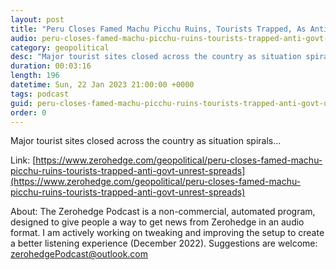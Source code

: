 ```yaml
---
layout: post
title: "Peru Closes Famed Machu Picchu Ruins, Tourists Trapped, As Anti-Govt Unrest Spreads"
audio: peru-closes-famed-machu-picchu-ruins-tourists-trapped-anti-govt-unrest-spreads-0
category: geopolitical
desc: "Major tourist sites closed across the country as situation spirals..."
duration: 00:03:16
length: 196
datetime: Sun, 22 Jan 2023 21:00:00 +0000
tags: podcast
guid: peru-closes-famed-machu-picchu-ruins-tourists-trapped-anti-govt-unrest-spreads-0
order: 0
---
```

Major tourist sites closed across the country as situation spirals...

Link: [https://www.zerohedge.com/geopolitical/peru-closes-famed-machu-picchu-ruins-tourists-trapped-anti-govt-unrest-spreads](https://www.zerohedge.com/geopolitical/peru-closes-famed-machu-picchu-ruins-tourists-trapped-anti-govt-unrest-spreads)

About: The Zerohedge Podcast is a non-commercial, automated program, designed to give people a way to get news from Zerohedge in an audio format.  I am actively working on tweaking and improving the setup to create a better listening experience (December 2022).  Suggestions are welcome: [zerohedgePodcast@outlook.com](mailto:zerohedgePodcast@outlook.com)